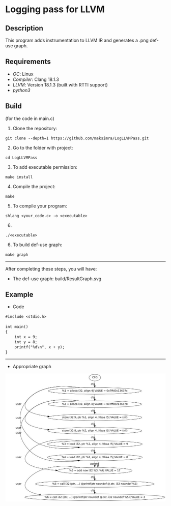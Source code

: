 # Logging pass for LLVM
## Description
This program adds instrumentation to LLVM IR and generates a .png def-use graph. 
## Requirements
- *OC*: Linux
- *Compiler*: Clang 18.1.3
- *LLVM*: Version 18.1.3 (built with RTTI support)
- *python3*
## Build
(for the code in main.c)
1) Clone the repository:
```
git clone --depth=1 https://github.com/maksimra/LogLLVMPass.git
```
2) Go to the folder with project:
```
cd LogLLVMPass
```
3) To add executable permission:
```
make install
```
4) Compile the project:
```
make
```
5) To compile your program:
```
shlang <your_code.c> -o <executable>
```
6)
```
./<executable>
```
6) To build def-use graph:
```
make graph
```

***

After completing these steps, you will have:

- The def-use graph: build/ResultGraph.svg

## Example

- Code
```
#include <stdio.h>

int main()
{
    int x = 9;
    int y = 8;
    printf("%d\n", x + y);
}
```
***
- Appropriate graph

![Appropriate graph](example/ResultGraph.jpg)